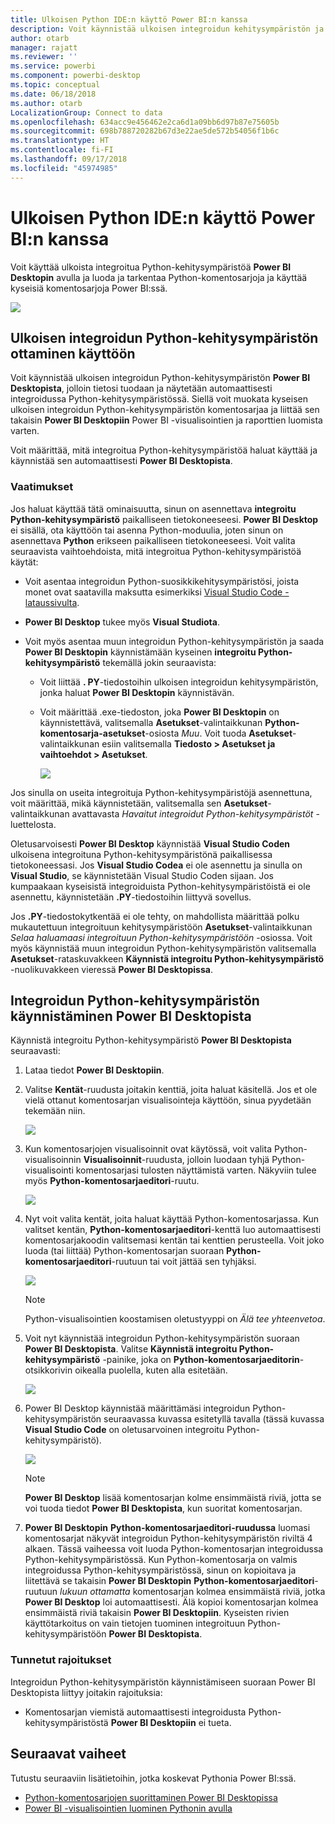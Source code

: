 ```yaml
---
title: Ulkoisen Python IDE:n käyttö Power BI:n kanssa
description: Voit käynnistää ulkoisen integroidun kehitysympäristön ja käyttää sitä Power BI:n avulla
author: otarb
manager: rajatt
ms.reviewer: ''
ms.service: powerbi
ms.component: powerbi-desktop
ms.topic: conceptual
ms.date: 06/18/2018
ms.author: otarb
LocalizationGroup: Connect to data
ms.openlocfilehash: 634acc9e456462e2ca6d1a09bb6d97b87e75605b
ms.sourcegitcommit: 698b788720282b67d3e22ae5de572b54056f1b6c
ms.translationtype: HT
ms.contentlocale: fi-FI
ms.lasthandoff: 09/17/2018
ms.locfileid: "45974985"
---
```

# <a name="use-an-external-python-ide-with-power-bi"></a>Ulkoisen Python IDE:n käyttö Power BI:n kanssa
Voit käyttää ulkoista integroitua Python-kehitysympäristöä **Power BI Desktopin** avulla ja luoda ja tarkentaa Python-komentosarjoja ja käyttää kyseisiä komentosarjoja Power BI:ssä.

![](media/desktop-python-ide/python-ide-1.png)

## <a name="enable-an-external-python-ide"></a>Ulkoisen integroidun Python-kehitysympäristön ottaminen käyttöön
Voit käynnistää ulkoisen integroidun Python-kehitysympäristön **Power BI Desktopista**, jolloin tietosi tuodaan ja näytetään automaattisesti integroidussa Python-kehitysympäristössä. Siellä voit muokata kyseisen ulkoisen integroidun Python-kehitysympäristön komentosarjaa ja liittää sen takaisin **Power BI Desktopiin** Power BI -visualisointien ja raporttien luomista varten.

Voit määrittää, mitä integroitua Python-kehitysympäristöä haluat käyttää ja käynnistää sen automaattisesti **Power BI Desktopista**.

### <a name="requirements"></a>Vaatimukset
Jos haluat käyttää tätä ominaisuutta, sinun on asennettava **integroitu Python-kehitysympäristö** paikalliseen tietokoneeseesi. **Power BI Desktop** ei sisällä, ota käyttöön tai asenna Python-moduulia, joten sinun on asennettava **Python** erikseen paikalliseen tietokoneeseesi. Voit valita seuraavista vaihtoehdoista, mitä integroitua Python-kehitysympäristöä käytät:

* Voit asentaa integroidun Python-suosikkikehitysympäristösi, joista monet ovat saatavilla maksutta esimerkiksi [Visual Studio Code -lataussivulta](https://code.visualstudio.com/download/).
* **Power BI Desktop** tukee myös **Visual Studiota**.
* Voit myös asentaa muun integroidun Python-kehitysympäristön ja saada **Power BI Desktopin** käynnistämään kyseinen **integroitu Python-kehitysympäristö** tekemällä jokin seuraavista:
  
  * Voit liittää **. PY**-tiedostoihin ulkoisen integroidun kehitysympäristön, jonka haluat **Power BI Desktopin** käynnistävän.
  * Voit määrittää .exe-tiedoston, joka **Power BI Desktopin** on käynnistettävä, valitsemalla **Asetukset**-valintaikkunan **Python-komentosarja-asetukset**-osiosta *Muu*. Voit tuoda **Asetukset**-valintaikkunan esiin valitsemalla **Tiedosto > Asetukset ja vaihtoehdot > Asetukset**.
    
    ![](media/desktop-python-ide/python-ide-2.png)

Jos sinulla on useita integroituja Python-kehitysympäristöjä asennettuna, voit määrittää, mikä käynnistetään, valitsemalla sen **Asetukset**-valintaikkunan avattavasta *Havaitut integroidut Python-kehitysympäristöt* -luettelosta.

Oletusarvoisesti **Power BI Desktop** käynnistää **Visual Studio Coden** ulkoisena integroituna Python-kehitysympäristönä paikallisessa tietokoneessasi. Jos **Visual Studio Codea** ei ole asennettu ja sinulla on **Visual Studio**, se käynnistetään Visual Studio Coden sijaan. Jos kumpaakaan kyseisistä integroiduista Python-kehitysympäristöistä ei ole asennettu, käynnistetään **.PY**-tiedostoihin liittyvä sovellus.

Jos **.PY**-tiedostokytkentää ei ole tehty, on mahdollista määrittää polku mukautettuun integroituun kehitysympäristöön **Asetukset**-valintaikkunan *Selaa haluamaasi integroituun Python-kehitysympäristöön* -osiossa. Voit myös käynnistää muun integroidun Python-kehitysympäristön valitsemalla **Asetukset**-rataskuvakkeen **Käynnistä integroitu Python-kehitysympäristö** -nuolikuvakkeen vieressä **Power BI Desktopissa**.

## <a name="launch-a-python-ide-from-power-bi-desktop"></a>Integroidun Python-kehitysympäristön käynnistäminen Power BI Desktopista
Käynnistä integroitu Python-kehitysympäristö **Power BI Desktopista** seuraavasti:

1. Lataa tiedot **Power BI Desktopiin**.
2. Valitse **Kentät**-ruudusta joitakin kenttiä, joita haluat käsitellä. Jos et ole vielä ottanut komentosarjan visualisointeja käyttöön, sinua pyydetään tekemään niin.
   
   ![](media/desktop-python-ide/python-ide-3.png)
3. Kun komentosarjojen visualisoinnit ovat käytössä, voit valita Python-visualisoinnin **Visualisoinnit**-ruudusta, jolloin luodaan tyhjä Python-visualisointi komentosarjasi tulosten näyttämistä varten. Näkyviin tulee myös **Python-komentosarjaeditori**-ruutu.
   
   ![](media/desktop-python-ide/python-ide-4.png)
4. Nyt voit valita kentät, joita haluat käyttää Python-komentosarjassa. Kun valitset kentän, **Python-komentosarjaeditori**-kenttä luo automaattisesti komentosarjakoodin valitsemasi kentän tai kenttien perusteella. Voit joko luoda (tai liittää) Python-komentosarjan suoraan **Python-komentosarjaeditori**-ruutuun tai voit jättää sen tyhjäksi.
   
   ![](media/desktop-python-ide/python-ide-5.png)
   
   > [!NOTE]
   > Python-visualisointien koostamisen oletustyyppi on *Älä tee yhteenvetoa*.
   > 
   > 
5. Voit nyt käynnistää integroidun Python-kehitysympäristön suoraan **Power BI Desktopista**. Valitse **Käynnistä integroitu Python-kehitysympäristö** -painike, joka on **Python-komentosarjaeditorin**-otsikkorivin oikealla puolella, kuten alla esitetään.
   
   ![](media/desktop-python-ide/python-ide-6.png)
6. Power BI Desktop käynnistää määrittämäsi integroidun Python-kehitysympäristön seuraavassa kuvassa esitetyllä tavalla (tässä kuvassa **Visual Studio Code** on oletusarvoinen integroitu Python-kehitysympäristö).
   
   ![](media/desktop-python-ide/python-ide-7.png)
   
   > [!NOTE]
   > **Power BI Desktop** lisää komentosarjan kolme ensimmäistä riviä, jotta se voi tuoda tiedot **Power BI Desktopista**, kun suoritat komentosarjan.
   > 
   > 
7. **Power BI Desktopin** **Python-komentosarjaeditori-ruudussa** luomasi komentosarjat näkyvät integroidun Python-kehitysympäristön riviltä 4 alkaen. Tässä vaiheessa voit luoda Python-komentosarjan integroidussa Python-kehitysympäristössä. Kun Python-komentosarja on valmis integroidussa Python-kehitysympäristössä, sinun on kopioitava ja liitettävä se takaisin **Power BI Desktopin** **Python-komentosarjaeditori**-ruutuun *lukuun ottamatta* komentosarjan kolmea ensimmäistä riviä, jotka **Power BI Desktop** loi automaattisesti. Älä kopioi komentosarjan kolmea ensimmäistä riviä takaisin **Power BI Desktopiin**. Kyseisten rivien käyttötarkoitus on vain tietojen tuominen integroituun Python-kehitysympäristöön **Power BI Desktopista**.

### <a name="known-limitations"></a>Tunnetut rajoitukset
Integroidun Python-kehitysympäristön käynnistämiseen suoraan Power BI Desktopista liittyy joitakin rajoituksia:

* Komentosarjan viemistä automaattisesti integroidusta Python-kehitysympäristöstä **Power BI Desktopiin** ei tueta.

## <a name="next-steps"></a>Seuraavat vaiheet
Tutustu seuraaviin lisätietoihin, jotka koskevat Pythonia Power BI:ssä.

* [Python-komentosarjojen suorittaminen Power BI Desktopissa](desktop-python-scripts.md)
* [Power BI -visualisointien luominen Pythonin avulla](desktop-python-visuals.md)

